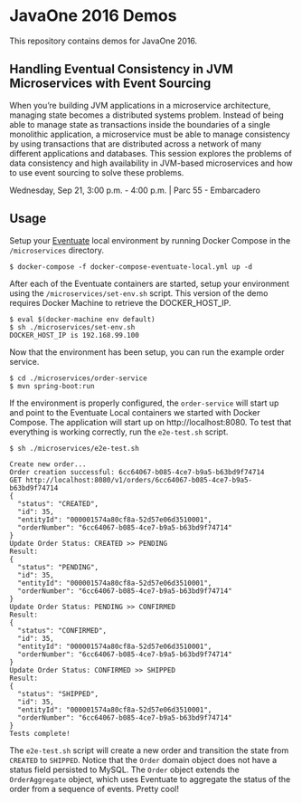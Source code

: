 # JavaOne 2016 Demos

This repository contains demos for JavaOne 2016.

## Handling Eventual Consistency in JVM Microservices with Event Sourcing

When you’re building JVM applications in a microservice architecture, managing state becomes a distributed systems problem. Instead of being able to manage state as transactions inside the boundaries of a single monolithic application, a microservice must be able to manage consistency by using transactions that are distributed across a network of many different applications and databases. This session explores the problems of data consistency and high availability in JVM-based microservices and how to use event sourcing to solve these problems.

Wednesday, Sep 21, 3:00 p.m. - 4:00 p.m. | Parc 55 - Embarcadero

## Usage

Setup your [Eventuate](http://eventuate.io) local environment by running Docker Compose in the `/microservices` directory.

    $ docker-compose -f docker-compose-eventuate-local.yml up -d

After each of the Eventuate containers are started, setup your environment using the `/microservices/set-env.sh` script. This version of the demo requires Docker Machine to retrieve the DOCKER_HOST_IP.
    
    $ eval $(docker-machine env default)
    $ sh ./microservices/set-env.sh
    DOCKER_HOST_IP is 192.168.99.100

Now that the environment has been setup, you can run the example order service.

    $ cd ./microservices/order-service
    $ mvn spring-boot:run

If the environment is properly configured, the `order-service` will start up and point to the Eventuate Local containers we started with Docker Compose. The application will start up on http://localhost:8080. To test that everything is working correctly, run the `e2e-test.sh` script.

    $ sh ./microservices/e2e-test.sh
    
    Create new order...
    Order creation successful: 6cc64067-b085-4ce7-b9a5-b63bd9f74714
    GET http://localhost:8080/v1/orders/6cc64067-b085-4ce7-b9a5-b63bd9f74714
    {
      "status": "CREATED",
      "id": 35,
      "entityId": "000001574a80cf8a-52d57e06d3510001",
      "orderNumber": "6cc64067-b085-4ce7-b9a5-b63bd9f74714"
    }
    Update Order Status: CREATED >> PENDING
    Result:
    {
      "status": "PENDING",
      "id": 35,
      "entityId": "000001574a80cf8a-52d57e06d3510001",
      "orderNumber": "6cc64067-b085-4ce7-b9a5-b63bd9f74714"
    }
    Update Order Status: PENDING >> CONFIRMED
    Result:
    {
      "status": "CONFIRMED",
      "id": 35,
      "entityId": "000001574a80cf8a-52d57e06d3510001",
      "orderNumber": "6cc64067-b085-4ce7-b9a5-b63bd9f74714"
    }
    Update Order Status: CONFIRMED >> SHIPPED
    Result:
    {
      "status": "SHIPPED",
      "id": 35,
      "entityId": "000001574a80cf8a-52d57e06d3510001",
      "orderNumber": "6cc64067-b085-4ce7-b9a5-b63bd9f74714"
    }
    Tests complete!

The `e2e-test.sh` script will create a new order and transition the state from `CREATED` to `SHIPPED`. Notice that the `Order` domain object does not have a status field persisted to MySQL. The `Order` object extends the `OrderAggregate` object, which uses Eventuate to aggregate the status of the order from a sequence of events. Pretty cool!